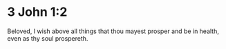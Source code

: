 # 3 John 1:2

Beloved, I wish above all things that thou mayest prosper and be in health, even as thy soul prospereth.